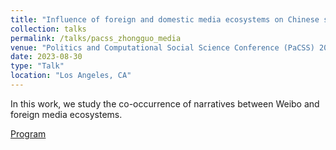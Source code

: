 ```yaml
---
title: "Influence of foreign and domestic media ecosystems on Chinese social media"
collection: talks
permalink: /talks/pacss_zhongguo_media
venue: "Politics and Computational Social Science Conference (PaCSS) 2023"
date: 2023-08-30
type: "Talk"
location: "Los Angeles, CA"
---
```


In this work, we study the co-occurrence of narratives between Weibo and foreign media ecosystems.

[Program](https://zacharyst.com/conferences/)


